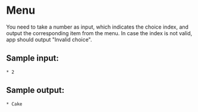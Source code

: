 # Menu
You need to take a number as input, which indicates the choice index, and output the corresponding item from the menu.
In case  the index is not valid, app should output "Invalid choice". 

## Sample input:
    * 2

## Sample output:
    * Cake